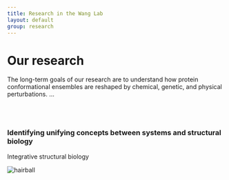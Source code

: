 ```yaml
---
title: Research in the Wang Lab
layout: default
group: research
---
```



<div class="row">

# Our research
The long-term goals of our research are to understand how protein conformational ensembles are reshaped by chemical, genetic, and physical perturbations. ...

<br>
<br>

</div>

<div class="row">




### Identifying unifying concepts between systems and structural biology

<div class="col-md-7 order-md-2">


Integrative structural biology
</div>

<div class="col-md-5 order-md-1 align-self-center">
<img class="img-fluid" src="/static/img/SERCA_E1_E2_small.gif" alt="hairball">
</div>
</div>
<div class="row">
